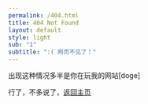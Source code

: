 ```yaml
---
permalink: /404.html
title: 404 Not Found
layout: default
style: light
sub: "1"
subtitle: ":( 网页不见了！"
---
```

出现这种情况多半是你在玩我的网站\[doge\]

行了，不多说了，[返回主页](/ "404 Not Found [doge]")